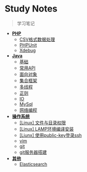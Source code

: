 # Study Notes

> 学习笔记

- [**PHP**](php/readme.md)
  - [CSV格式数据处理](php/csv.md)
  - [PHPUnit](php/phpunit.md)
  - [Xdebug](php/xdebug.md)
- [**Java**](java/readme.md)
  - [基础](java/base.md)
  - [常用API](java/api.md)
  - [面向对象](java/oop.md)
  - [集合框架](java/map.md)
  - [多线程](java/thread.md)
  - [正则](java/regex.md)
  - [IO](java/io.md)
  - [MySql](java/mysql.md)
  - [网络编程](java/socket.md)
- [**操作系统**](os/readme.md)
  - [[Linux] 文件与目录权限](os/file.md)
  - [[Linux] LAMP环境编译安装](os/lamp.md)
  - [[Liunx] 使用public-key登录ssh](os/ssh.md)
  - [vim](os/vim.md)
  - [git](os/git.md)
  - [git服务器搭建](os/gitserver.md)
- [**其他**](other/read.md)
  - [Elasticsearch](other/es.md)